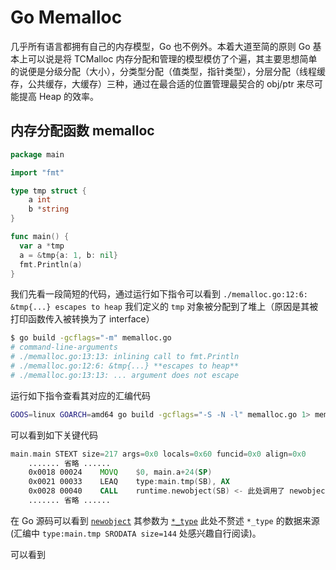 # Go Memalloc

几乎所有语言都拥有自己的内存模型，Go 也不例外。本着大道至简的原则 Go 基本上可以说是将 TCMalloc 内存分配和管理的模型模仿了个遍，其主要思想简单的说便是分级分配（大小），分类型分配（值类型，指针类型），分层分配（线程缓存，公共缓存，大缓存）三种，通过在最合适的位置管理最契合的 obj/ptr 来尽可能提高 Heap 的效率。


## 内存分配函数 memalloc

```go
package main

import "fmt"

type tmp struct {
	a int
	b *string
}

func main() {
  var a *tmp
  a = &tmp{a: 1, b: nil}
  fmt.Println(a)
}
```

我们先看一段简短的代码，通过运行如下指令可以看到 `./memalloc.go:12:6: &tmp{...} escapes to heap` 我们定义的 `tmp` 对象被分配到了堆上（原因是其被打印函数传入被转换为了 interface）

```bash
$ go build -gcflags="-m" memalloc.go
# command-line-arguments
# ./memalloc.go:13:13: inlining call to fmt.Println
# ./memalloc.go:12:6: &tmp{...} **escapes to heap**
# ./memalloc.go:13:13: ... argument does not escape
```

运行如下指令查看其对应的汇编代码

```bash
GOOS=linux GOARCH=amd64 go build -gcflags="-S -N -l" memalloc.go 1> memalloc.s 2>&1 && rm memalloc
```

可以看到如下关键代码

```asm
main.main STEXT size=217 args=0x0 locals=0x60 funcid=0x0 align=0x0
    ....... 省略 ......
    0x0018 00024 	MOVQ	$0, main.a+24(SP)
    0x0021 00033 	LEAQ	type:main.tmp(SB), AX
    0x0028 00040 	CALL	runtime.newobject(SB) <- 此处调用了 newobject (SB)
    ....... 省略 ......
```

在 Go 源码可以看到 [`newobject`](https://github.com/golang/go/blob/f57f02fcd519a86683c47a444e0e24a086fea8e0/src/runtime/malloc.go#L1250-L1255) 其参数为 [`*_type`](https://github.com/golang/go/blob/f57f02fcd519a86683c47a444e0e24a086fea8e0/src/runtime/type.go#L31-L52) 此处不赘述 `*_type` 的数据来源 (汇编中 `type:main.tmp SRODATA size=144` 处感兴趣自行阅读)。

可以看到
